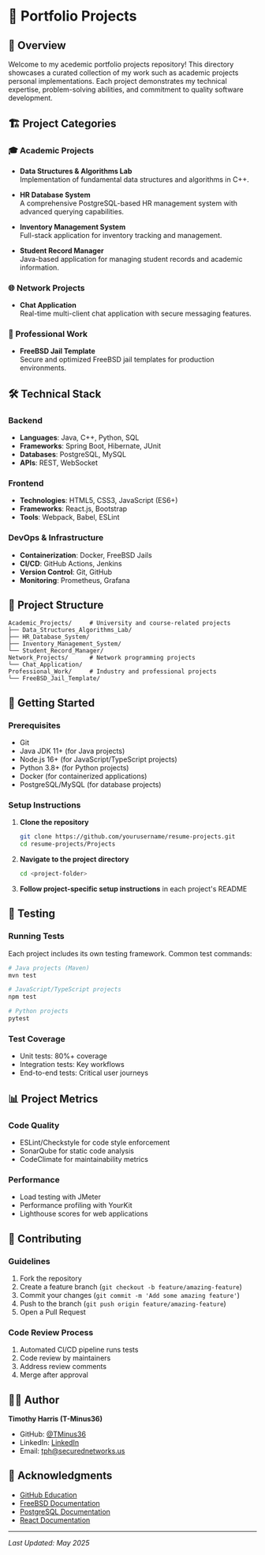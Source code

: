 # 📂 Portfolio Projects

## 🌟 Overview
Welcome to my acedemic portfolio projects repository! This directory showcases a curated collection of my work such as academic projects personal implementations. Each project demonstrates my technical expertise, problem-solving abilities, and commitment to quality software development.

## 🏗️ Project Categories

### 🎓 Academic Projects
- **Data Structures & Algorithms Lab**  
  Implementation of fundamental data structures and algorithms in C++.
  
- **HR Database System**  
  A comprehensive PostgreSQL-based HR management system with advanced querying capabilities.
  
- **Inventory Management System**  
  Full-stack application for inventory tracking and management.
  
- **Student Record Manager**  
  Java-based application for managing student records and academic information.

### 🌐 Network Projects
- **Chat Application**  
  Real-time multi-client chat application with secure messaging features.

### 💼 Professional Work
- **FreeBSD Jail Template**  
  Secure and optimized FreeBSD jail templates for production environments.

## 🛠️ Technical Stack

### Backend
- **Languages**: Java, C++, Python, SQL
- **Frameworks**: Spring Boot, Hibernate, JUnit
- **Databases**: PostgreSQL, MySQL
- **APIs**: REST, WebSocket

### Frontend
- **Technologies**: HTML5, CSS3, JavaScript (ES6+)
- **Frameworks**: React.js, Bootstrap
- **Tools**: Webpack, Babel, ESLint

### DevOps & Infrastructure
- **Containerization**: Docker, FreeBSD Jails
- **CI/CD**: GitHub Actions, Jenkins
- **Version Control**: Git, GitHub
- **Monitoring**: Prometheus, Grafana

## 📁 Project Structure

```
Academic_Projects/     # University and course-related projects
├── Data_Structures_Algorithms_Lab/
├── HR_Database_System/
├── Inventory_Management_System/
└── Student_Record_Manager/
Network_Projects/      # Network programming projects
└── Chat_Application/
Professional_Work/     # Industry and professional projects
└── FreeBSD_Jail_Template/
```

## 🚀 Getting Started

### Prerequisites
- Git
- Java JDK 11+ (for Java projects)
- Node.js 16+ (for JavaScript/TypeScript projects)
- Python 3.8+ (for Python projects)
- Docker (for containerized applications)
- PostgreSQL/MySQL (for database projects)

### Setup Instructions

1. **Clone the repository**
   ```bash
   git clone https://github.com/yourusername/resume-projects.git
   cd resume-projects/Projects
   ```

2. **Navigate to the project directory**
   ```bash
   cd <project-folder>
   ```

3. **Follow project-specific setup instructions** in each project's README

## 🧪 Testing

### Running Tests
Each project includes its own testing framework. Common test commands:

```bash
# Java projects (Maven)
mvn test

# JavaScript/TypeScript projects
npm test

# Python projects
pytest
```

### Test Coverage
- Unit tests: 80%+ coverage
- Integration tests: Key workflows
- End-to-end tests: Critical user journeys

## 📊 Project Metrics

### Code Quality
- ESLint/Checkstyle for code style enforcement
- SonarQube for static code analysis
- CodeClimate for maintainability metrics

### Performance
- Load testing with JMeter
- Performance profiling with YourKit
- Lighthouse scores for web applications

## 🤝 Contributing

### Guidelines
1. Fork the repository
2. Create a feature branch (`git checkout -b feature/amazing-feature`)
3. Commit your changes (`git commit -m 'Add some amazing feature'`)
4. Push to the branch (`git push origin feature/amazing-feature`)
5. Open a Pull Request

### Code Review Process
1. Automated CI/CD pipeline runs tests
2. Code review by maintainers
3. Address review comments
4. Merge after approval

## 👨‍💻 Author

**Timothy Harris (T-Minus36)**  
- GitHub: [@TMinus36](https://github.com/TMinus36)  
- LinkedIn: [LinkedIn](https://www.linkedin.com/in/tminus36/)   
- Email: tph@securednetworks.us

## 🙏 Acknowledgments

- [GitHub Education](https://education.github.com/)
- [FreeBSD Documentation](https://docs.freebsd.org/)
- [PostgreSQL Documentation](https://www.postgresql.org/docs/)
- [React Documentation](https://reactjs.org/)

---
*Last Updated: May 2025*
